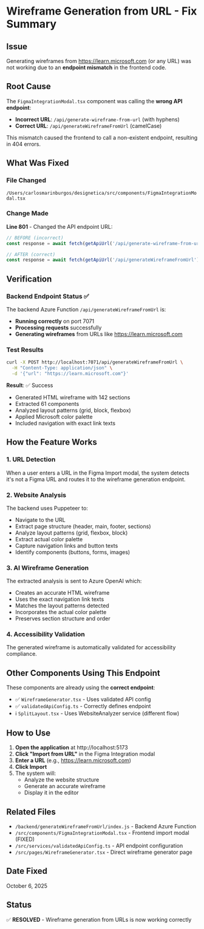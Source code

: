 # Wireframe Generation from URL - Fix Summary

## Issue

Generating wireframes from https://learn.microsoft.com (or any URL) was not working due to an **endpoint mismatch** in the frontend code.

## Root Cause

The `FigmaIntegrationModal.tsx` component was calling the **wrong API endpoint**:

- **Incorrect URL**: `/api/generate-wireframe-from-url` (with hyphens)
- **Correct URL**: `/api/generateWireframeFromUrl` (camelCase)

This mismatch caused the frontend to call a non-existent endpoint, resulting in 404 errors.

## What Was Fixed

### File Changed

`/Users/carlosmarinburgos/designetica/src/components/FigmaIntegrationModal.tsx`

### Change Made

**Line 801** - Changed the API endpoint URL:

```typescript
// BEFORE (incorrect)
const response = await fetch(getApiUrl('/api/generate-wireframe-from-url'), {

// AFTER (correct)
const response = await fetch(getApiUrl('/api/generateWireframeFromUrl'), {
```

## Verification

### Backend Endpoint Status ✅

The backend Azure Function `/api/generateWireframeFromUrl` is:

- **Running correctly** on port 7071
- **Processing requests** successfully
- **Generating wireframes** from URLs like https://learn.microsoft.com

### Test Results

```bash
curl -X POST http://localhost:7071/api/generateWireframeFromUrl \
  -H "Content-Type: application/json" \
  -d '{"url": "https://learn.microsoft.com"}'
```

**Result**: ✅ Success

- Generated HTML wireframe with 142 sections
- Extracted 61 components
- Analyzed layout patterns (grid, block, flexbox)
- Applied Microsoft color palette
- Included navigation with exact link texts

## How the Feature Works

### 1. URL Detection

When a user enters a URL in the Figma Import modal, the system detects it's not a Figma URL and routes it to the wireframe generation endpoint.

### 2. Website Analysis

The backend uses Puppeteer to:

- Navigate to the URL
- Extract page structure (header, main, footer, sections)
- Analyze layout patterns (grid, flexbox, block)
- Extract actual color palette
- Capture navigation links and button texts
- Identify components (buttons, forms, images)

### 3. AI Wireframe Generation

The extracted analysis is sent to Azure OpenAI which:

- Creates an accurate HTML wireframe
- Uses the exact navigation link texts
- Matches the layout patterns detected
- Incorporates the actual color palette
- Preserves section structure and order

### 4. Accessibility Validation

The generated wireframe is automatically validated for accessibility compliance.

## Other Components Using This Endpoint

These components are already using the **correct endpoint**:

- ✅ `WireframeGenerator.tsx` - Uses validated API config
- ✅ `validatedApiConfig.ts` - Correctly defines endpoint
- ℹ️ `SplitLayout.tsx` - Uses WebsiteAnalyzer service (different flow)

## How to Use

1. **Open the application** at http://localhost:5173
2. **Click "Import from URL"** in the Figma Integration modal
3. **Enter a URL** (e.g., https://learn.microsoft.com)
4. **Click Import**
5. The system will:
   - Analyze the website structure
   - Generate an accurate wireframe
   - Display it in the editor

## Related Files

- `/backend/generateWireframeFromUrl/index.js` - Backend Azure Function
- `/src/components/FigmaIntegrationModal.tsx` - Frontend import modal (FIXED)
- `/src/services/validatedApiConfig.ts` - API endpoint configuration
- `/src/pages/WireframeGenerator.tsx` - Direct wireframe generator page

## Date Fixed

October 6, 2025

## Status

✅ **RESOLVED** - Wireframe generation from URLs is now working correctly
